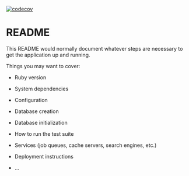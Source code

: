 [![codecov](https://codecov.io/gh/supragma/comp.code/branch/master/graph/badge.svg)](https://codecov.io/gh/supragma/comp.code)

# README

This README would normally document whatever steps are necessary to get the
application up and running.

Things you may want to cover:

* Ruby version

* System dependencies

* Configuration

* Database creation

* Database initialization

* How to run the test suite

* Services (job queues, cache servers, search engines, etc.)

* Deployment instructions

* ...

